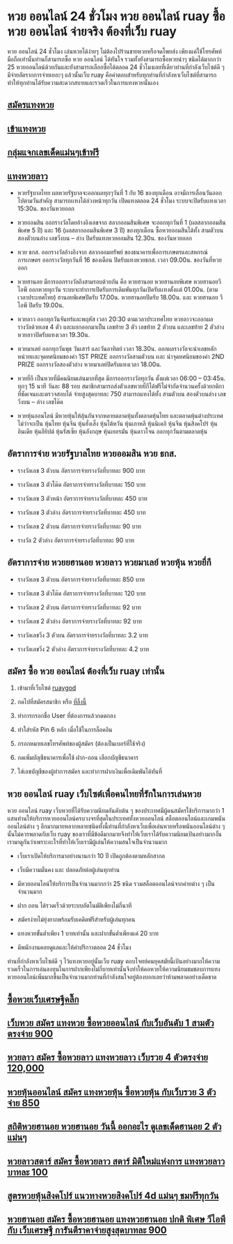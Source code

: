 # หวย ออนไลน์ 24 ชั่วโมง หวย ออนไลน์ ruay ซื้อ หวย ออนไลน์ จ่ายจริง ต้องที่เว็บ ruay

หวย ออนไลน์ 24 ชั่วโมง เล่นหวยได้ง่ายๆ ไม่ต้องไปร้านขายหวยหรือจดโพยส่ง เพียงแค่ใช้โทรศัพท์มือถือเท่านั้นท่านก็สามารถซื้อ หวย ออนไลน์ ได้ทันใจ รวมทั้งยังสามารถซื้อหวยน่าๆ ชนิดได้มากกว่า 25 หวยออนไลน์ด้วยกันและยังสามารถเลือกซื้อได้ตลอด 24 ชั่วโมงเลยที่เดียวท่านที่กำลังเว็บไซต์ดี ๆ มีจ่ายอัตรากการจ่ายเยอะๆ แล้วนั้นเว็บ ruay คือคำตอบสำหรับทุกท่านที่กำลังหาเว็บไซต์ที่สามารถทำให้ทุกท่านได้รับความสะดวกสบายและรวดเร็วในการแทงหวยนั้นเอง
 
## [สมัครแทงหวย](https://www.xn--289-2ll3f3ai1h5d.com/register/@win289_m01)

## [เข้าแทงหวย](https://www.xn--289-2ll3f3ai1h5d.com/register/@win289_m01)

## [กลุ่มแจกเลขเด็ดแม่นๆเข้าฟรี](https://line.me/ti/g2/YGQ_hzE6BcCJyCj3iWqEkaPohShs3NEkX03VzQ?utm_source=invitation&utm_medium=link_copy&utm_campaign=default)
 
## [แทงหวยลาว](https://ruaygod.com/%e0%b8%ab%e0%b8%a7%e0%b8%a2%e0%b8%a5%e0%b8%b2%e0%b8%a7/)


- หวยรัฐบาลไทย	ผลหวยรัฐบาลจะออกผลทุกๆวันที่ 1 กับ 16 ของทุกเดือน อาจมีการเลื่อนวันออกไปตามวันสำคัญ สามารถเเทงได้ล่วงหน้าทุกวัน เปิดแทงตลอด 24 ชั่วโมง ระบบจะปิดรับเเทงเวลา 15:30น. ของวันหวยออก

- หวยออมสิน		ออกรางวัลโดยอ้างอิงเลขจาก สลากออมสินพิเศษ จะออกทุกวันที่ 1 (ผลสลากออมสินพิเศษ 5 ปี) และ 16 (ผลสลากออมสินพิเศษ 3 ปี) ของทุกเดือน ซื้อหวยออมสินได้ทั้ง สามตัวบน สองตัวบนล่าง เลขวิ่งบน – ล่าง ปิดรับแทงหวยออมสิน 12.30น. ของวันหวยออก

- หวย ธกส.		ออกรางวัลอ้างอิงจาก สลากออมทรัพย์ ของธนาคารเพื่อการเกษตรและสหกรณ์การเกษตร ออกรางวัลทุกวันที่ 16 ของเดือน ปิดรับแทงหวยธกส. เวลา 09.00น. ของวันที่หวยออก

- หวยฮานอย		มีการออกรางวัลถึงสามรอบด้วยกัน คือ หวยฮานอย หวยฮานอยพิเศษ หวยฮานอยวีไอพี ออกหวยทุกวัน ระบบจะทำการเปิดรับการเดิมพันทุกวันเปิดรับเเทงตั้งเเต่ 01.00น. (ตามเวลาประเทศไทย) ฮานอยพิเศษปิดรับ 17.00น. หวยฮานอยปิดรับ 18.00น. และ หวยฮานอย วีไอพี ปิดรับ 19.00น.

- หวยลาว		ออกทุกวันจันทร์และพฤหัส เวลา 20:30 ตามเวลาประเทศไทย หวยลาวจะออกผลรางวัลด้วยเลข 4 ตัว และแยกออกมาเป็น เลขท้าย 3 ตัว เลขท้าย 2 ตัวบน และเลขท้าย 2 ตัวล่าง หวยลาวปิดรับแทงเวลา 19.30น.

- หวยมาเลย์		ออกทุกวันพุธ วันเสาร์ และวันอาทิตย์ เวลา 18.30น. ออกผลรางวัลจะนำเลขหลักหน่วยเเละจุดทศนิยมของค่า 1ST PRIZE ออกรางวัลสามตัวบน เเละ นำจุดทศนิยมของค่า 2ND PRIZE ออกรางวัลสองตัวล่าง หวยมาเลย์ปิดรับแทงเวลา 18.00น.

- หวยยี่กี		เป็นหวยที่มีคนนิยมเล่นมากที่สุด มีการออกรางวัลทุกวัน ตั้งแต่เวลา 06:00 – 03:45น. ทุกๆ 15 นาที วันละ 88 รอบ สมาชิกสามารถส่งตัวเลขหวยยี่กีได้ฟรีไม่จำกัดจำนวนครั้งด้วยกติกาที่ชัดเจนเเละตรวจสอบได้ จ่ายสูงสุดบาทละ 750 สามารถแทงได้ทั้ง สามตัวบน สองตัวบนล่าง เลขวิ่งบน – ล่าง เลขโต๊ด

- หวยหุ้นออนไลน์ 	มีหวยหุ้นให้ลุ้นกันจากหลายตลาดหุ้นทั้งตลาดหุ้นไทย และตลาดหุ้นต่างประเทศ ไม่ว่าจะเป็น หุ้นไทย หุ้นจีน หุ้นฮั่งเส็ง หุ้นไต้หวัน หุ้นเกาหลี หุ้นนิเคอิ หุ้นจีน หุ้นสิงคโปร์ หุ้นอินเดีย หุ้นอียิปต์ หุ้นรัสเซีย หุ้นอังกฤษ หุ้นเยอรมัน หุ้นดาวโจน ออกทุกวันตามตลาดหุ้น


## อัตราการจ่าย หวยรัฐบาลไทย หวยออมสิน หวย ธกส.

- รางวัลเลข	 3 	ตัวบน	อัตราการจ่ายรางวัลที่บาทละ	900	บาท

- รางวัลเลข	 3 	ตัวโต๊ด	อัตราการจ่ายรางวัลที่บาทละ	150	บาท

- รางวัลเลข	 3	ตัวหน้า	อัตราการจ่ายรางวัลที่บาทละ	450	บาท

- รางวัลเลข	 3 	ตัวล่าง	อัตราการจ่ายรางวัลที่บาทละ	450 บาท

- รางวัลเลข	 2	ตัวบน	อัตราการจ่ายรางวัลที่บาทละ	 90	บาท

- รางวัล	 2	ตัวล่าง	อัตราการจ่ายรางวัลที่บาทละ	 90	บาท


## อัตราการจ่าย หวยยฮานอย หวยลาว หวยมาเลย์ หวยหุ้น หวยยี่กี

- รางวัลเลข	 3 	ตัวบน	อัตราการจ่ายรางวัลที่บาทละ	850	บาท

- รางวัลเลข	 3 	ตัวโต๊ด	อัตราการจ่ายรางวัลที่บาทละ	120	บาท

- รางวัลเลข	 2	ตัวบน	อัตราการจ่ายรางวัลที่บาทละ	 92	บาท

- รางวัลเลข	 2 	ตัวล่าง	อัตราการจ่ายรางวัลที่บาทละ	 92	บาท

- รางวัลเลขวิ่ง	 3	ตัวบน	อัตราการจ่ายรางวัลที่บาทละ	3.2	บาท

- รางวัลเลขวิ่ง	 2	ตัวล่าง	อัตราการจ่ายรางวัลที่บาทละ	4.2	บาท

## สมัคร ซื้อ หวย ออนไลน์ ต้องที่เว็บ ruay เท่านั้น

1. เข้ามาที่เว็บไซต์ [ruaygod](https://bit.ly/3zYr9LH)

2. กดไปที่สมัครสมาชิก หรือ [ที่ลิ้งนี้ ](https://bit.ly/3WWq8h9)

3. ทำการกรอกชื่อ User ที่ต้องการแล้วกดตกลง

4. ทำใส่รหัส Pin 6 หลัก เมื่อใช้ในการล็อคอิน

5. กรอกหมายเลขโทรศัพท์ของผู้สมัคร (ต้องเป็นเบอร์ที่ใช้จริง)

6. กดเพิ่มบัญชีธนาคารเพื่อใช้ ฝาก-ถอน เลือกบัญชีธนาคาร 

7. ใส่เลขบัญชีของผู้ทำการสมัคร และทำการฝากเงินเพื่อเดิมพันได้ทันที่

## หวย ออนไลน์ ruay เว็บไซต์เพื่อคนไทยที่รักในการเล่นหวย

หวย ออนไลน์ ruay เว็บหวยที่ได้รับความนิยมอันดับต้น ๆ ของประเทศมีผู้คนสมัครใช้บริการมากว่า 1 แสนท่านให้บริการหวยออนไลน์ครบวงจรที่สุดในประเทศทั้งหวยออนไลน์ สล็อตออนไลน์และเกมพนันออนไลน์ต่าง ๆ อีกมากมายหลากหลายชนิดทั้งนี้ท่านที่กำลังหาเว็บเพื่อเล่นหวยหรือพนันออนไลน์ต่าง ๆ นั้นไม่ควรพลาดกับเว็บ ruay ของเราที่มีข้อดีมากมายจึงทำให้เว็บเราได้รับความนิยมเป้นอย่างมากงั้นเรามาดูกันว่าเพราะอะไรที่ทำให้เว็บเรามีผู้เล่นให้ความสนใจเป็นจำนวนมาก

- เว็บเราเปิดให้บริการมาอย่างนานกว่า 10 ปี เปิดถูกต้องตามหลักสากล

- เว็บมีความมั่นคง และ ปลอดภัยต่อผู้เล่นทุกท่าน

- มีหวยออนไลน์ให้บริการเป็นจำนวนมากกว่า 25 ชนิด รวมสล็อตออนไลน์จากค่ายต่าง ๆ เป็นจำนวนมาก

- ฝาก ถอน ได้รวดเร็วด้วยระบบอัตโนมัติเพียงไม่กี่นาที

- สมัครง่ายไม่ยุ่งยากพร้อมรับเคดิตฟรีสำหรับผู้เล่นทุกคน

- แทงหวยขั้นต่ำเพียง 1 บาทเท่านั้น และฝากขั้นต่ำเพียงแค่ 20 บาท

- มีพนักงานคอยดูแลและให้คำปรึกาาตลอด 24 ชั่วโมง

ท่านที่กำลังหาเว็บไซต์ดี ๆ ไว้แทงหวยอยู่นั้นเว็บ ruay ตอบโจทย์คนยุคสมัยนี้เป้นอย่างมากให้ความรวดเร็วในการเล่นลงทุนในการฝากเพียงไม่กี่บาทเท่านั้นจึงทำให้คอหวยให้ความนิยมชมชอบการแทงหวยออนไลน์เพิ่มมากขึ้นเป็นจำนวนมากท่านที่กำลังสนใจอยู่ต้องบอกเลยว่าห้ามพลาดอย่างเด็ดขาด

## [ซื้อหวยเว็บเศรษฐีคลิ๊ก ](https://www.xn--289-2ll3f3ai1h5d.com/register/@win289_m01)

## [เว็บหวย สมัคร แทงหวย ซื้อหวยออนไลน์ กับเว็บอันดับ 1 สามตัวตรงจ่าย 900](https://atom.io/themes/%E0%B9%80%E0%B8%A7%E0%B9%87%E0%B8%9A%E0%B8%AB%E0%B8%A7%E0%B8%A2%20%E0%B8%AA%E0%B8%A1%E0%B8%B1%E0%B8%84%E0%B8%A3%20%E0%B9%81%E0%B8%97%E0%B8%87%E0%B8%AB%E0%B8%A7%E0%B8%A2%20%E0%B8%8B%E0%B8%B7%E0%B9%89%E0%B8%AD%E0%B8%AB%E0%B8%A7%E0%B8%A2%E0%B8%AD%E0%B8%AD%E0%B8%99%E0%B9%84%E0%B8%A5%E0%B8%99%E0%B9%8C%20%E0%B8%81%E0%B8%B1%E0%B8%9A%E0%B9%80%E0%B8%A7%E0%B9%87%E0%B8%9A%E0%B8%AD%E0%B8%B1%E0%B8%99%E0%B8%94%E0%B8%B1%E0%B8%9A%201%20%E0%B8%AA%E0%B8%B2%E0%B8%A1%E0%B8%95%E0%B8%B1%E0%B8%A7%E0%B8%95%E0%B8%A3%E0%B8%87%E0%B8%88%E0%B9%88%E0%B8%B2%E0%B8%A2%20900)

## [หวยลาว สมัคร ซื้อหวยลาว แทงหวยลาว เว็บรวย 4 ตัวตรงจ่าย 120,000](https://atom.io/themes/%E0%B8%AB%E0%B8%A7%E0%B8%A2%E0%B8%A5%E0%B8%B2%E0%B8%A7%20%E0%B8%AA%E0%B8%A1%E0%B8%B1%E0%B8%84%E0%B8%A3%20%E0%B8%8B%E0%B8%B7%E0%B9%89%E0%B8%AD%E0%B8%AB%E0%B8%A7%E0%B8%A2%E0%B8%A5%E0%B8%B2%E0%B8%A7%20%E0%B9%81%E0%B8%97%E0%B8%87%E0%B8%AB%E0%B8%A7%E0%B8%A2%E0%B8%A5%E0%B8%B2%E0%B8%A7%20%E0%B9%80%E0%B8%A7%E0%B9%87%E0%B8%9A%E0%B8%A3%E0%B8%A7%E0%B8%A2%204%20%E0%B8%95%E0%B8%B1%E0%B8%A7%E0%B8%95%E0%B8%A3%E0%B8%87%E0%B8%88%E0%B9%88%E0%B8%B2%E0%B8%A2%20120,000)

## [หวยหุ้นออนไลน์ สมัคร แทงหวยหุ้น ซื้อหวยหุ้น กับเว็บรวย 3 ตัวจ่าย 850](https://atom.io/packages/%E0%B8%AB%E0%B8%A7%E0%B8%A2%E0%B8%AB%E0%B8%B8%E0%B9%89%E0%B8%99%E0%B8%AD%E0%B8%AD%E0%B8%99%E0%B9%84%E0%B8%A5%E0%B8%99%E0%B9%8C%20%E0%B8%AA%E0%B8%A1%E0%B8%B1%E0%B8%84%E0%B8%A3%20%E0%B9%81%E0%B8%97%E0%B8%87%E0%B8%AB%E0%B8%A7%E0%B8%A2%E0%B8%AB%E0%B8%B8%E0%B9%89%E0%B8%99%20%E0%B8%8B%E0%B8%B7%E0%B9%89%E0%B8%AD%E0%B8%AB%E0%B8%A7%E0%B8%A2%E0%B8%AB%E0%B8%B8%E0%B9%89%E0%B8%99%20%E0%B8%81%E0%B8%B1%E0%B8%9A%E0%B9%80%E0%B8%A7%E0%B9%87%E0%B8%9A%E0%B8%A3%E0%B8%A7%E0%B8%A2%203%20%E0%B8%95%E0%B8%B1%E0%B8%A7%E0%B8%88%E0%B9%88%E0%B8%B2%E0%B8%A2%20850)

## [สถิติหวยฮานอย หวยฮานอย วันนี้ ออกอะไร ดูเลขเด็ดฮานอย 2 ตัวแม่นๆ ](https://atom.io/packages/%E0%B8%AA%E0%B8%96%E0%B8%B4%E0%B8%95%E0%B8%B4%E0%B8%AB%E0%B8%A7%E0%B8%A2%E0%B8%AE%E0%B8%B2%E0%B8%99%E0%B8%AD%E0%B8%A2%20%E0%B8%AB%E0%B8%A7%E0%B8%A2%E0%B8%AE%E0%B8%B2%E0%B8%99%E0%B8%AD%E0%B8%A2%20%E0%B8%A7%E0%B8%B1%E0%B8%99%E0%B8%99%E0%B8%B5%E0%B9%89%20%E0%B8%AD%E0%B8%AD%E0%B8%81%E0%B8%AD%E0%B8%B0%E0%B9%84%E0%B8%A3%20%E0%B8%94%E0%B8%B9%E0%B9%80%E0%B8%A5%E0%B8%82%E0%B9%80%E0%B8%94%E0%B9%87%E0%B8%94%E0%B8%AE%E0%B8%B2%E0%B8%99%E0%B8%AD%E0%B8%A2%202%20%E0%B8%95%E0%B8%B1%E0%B8%A7%E0%B9%81%E0%B8%A1%E0%B9%88%E0%B8%99%E0%B9%86)

## [หวยลาวสตาร์ สมัคร ซื้อหวยลาว สตาร์ มิติใหม่แห่งการ แทงหวยลาว บาทละ 100 ](https://atom.io/packages/%E0%B8%AB%E0%B8%A7%E0%B8%A2%E0%B8%A5%E0%B8%B2%E0%B8%A7%E0%B8%AA%E0%B8%95%E0%B8%B2%E0%B8%A3%E0%B9%8C%20%E0%B8%AA%E0%B8%A1%E0%B8%B1%E0%B8%84%E0%B8%A3%20%E0%B8%8B%E0%B8%B7%E0%B9%89%E0%B8%AD%E0%B8%AB%E0%B8%A7%E0%B8%A2%E0%B8%A5%E0%B8%B2%E0%B8%A7%20%E0%B8%AA%E0%B8%95%E0%B8%B2%E0%B8%A3%E0%B9%8C%20%E0%B8%A1%E0%B8%B4%E0%B8%95%E0%B8%B4%E0%B9%83%E0%B8%AB%E0%B8%A1%E0%B9%88%E0%B9%81%E0%B8%AB%E0%B9%88%E0%B8%87%E0%B8%81%E0%B8%B2%E0%B8%A3%20%E0%B9%81%E0%B8%97%E0%B8%87%E0%B8%AB%E0%B8%A7%E0%B8%A2%E0%B8%A5%E0%B8%B2%E0%B8%A7%20%E0%B8%9A%E0%B8%B2%E0%B8%97%E0%B8%A5%E0%B8%B0%20100)

## [สูตรหวยหุ้นสิงคโปร์ แนวทางหวยสิงคโปร์ 4d แม่นๆ ชมฟรีทุกวัน ](https://atom.io/packages/%E0%B8%AA%E0%B8%B9%E0%B8%95%E0%B8%A3%E0%B8%AB%E0%B8%A7%E0%B8%A2%E0%B8%AB%E0%B8%B8%E0%B9%89%E0%B8%99%E0%B8%AA%E0%B8%B4%E0%B8%87%E0%B8%84%E0%B9%82%E0%B8%9B%E0%B8%A3%E0%B9%8C%20%E0%B9%81%E0%B8%99%E0%B8%A7%E0%B8%97%E0%B8%B2%E0%B8%87%E0%B8%AB%E0%B8%A7%E0%B8%A2%E0%B8%AA%E0%B8%B4%E0%B8%87%E0%B8%84%E0%B9%82%E0%B8%9B%E0%B8%A3%E0%B9%8C%204d%20%E0%B9%81%E0%B8%A1%E0%B9%88%E0%B8%99%E0%B9%86%20%E0%B8%8A%E0%B8%A1%E0%B8%9F%E0%B8%A3%E0%B8%B5%E0%B8%97%E0%B8%B8%E0%B8%81%E0%B8%A7%E0%B8%B1%E0%B8%99)

## [หวยฮานอย สมัคร ซื้อหวยฮานอย แทงหวยฮานอย ปกติ พิเศษ วีไอพี กับ เว็บเศรษฐี การันตีราคาจ่ายสูงสุดบาทละ 900](https://atom.io/themes/%E0%B8%AB%E0%B8%A7%E0%B8%A2%E0%B8%AE%E0%B8%B2%E0%B8%99%E0%B8%AD%E0%B8%A2%20%E0%B8%AA%E0%B8%A1%E0%B8%B1%E0%B8%84%E0%B8%A3%20%E0%B8%8B%E0%B8%B7%E0%B9%89%E0%B8%AD%E0%B8%AB%E0%B8%A7%E0%B8%A2%E0%B8%AE%E0%B8%B2%E0%B8%99%E0%B8%AD%E0%B8%A2%20%E0%B9%81%E0%B8%97%E0%B8%87%E0%B8%AB%E0%B8%A7%E0%B8%A2%E0%B8%AE%E0%B8%B2%E0%B8%99%E0%B8%AD%E0%B8%A2%20%E0%B8%9B%E0%B8%81%E0%B8%95%E0%B8%B4%20%E0%B8%9E%E0%B8%B4%E0%B9%80%E0%B8%A8%E0%B8%A9%20%E0%B8%A7%E0%B8%B5%E0%B9%84%E0%B8%AD%E0%B8%9E%E0%B8%B5%20%E0%B8%81%E0%B8%B1%E0%B8%9A%20%E0%B9%80%E0%B8%A7%E0%B9%87%E0%B8%9A%E0%B9%80%E0%B8%A8%E0%B8%A3%E0%B8%A9%E0%B8%90%E0%B8%B5%20%E0%B8%81%E0%B8%B2%E0%B8%A3%E0%B8%B1%E0%B8%99%E0%B8%95%E0%B8%B5%E0%B8%A3%E0%B8%B2%E0%B8%84%E0%B8%B2%E0%B8%88%E0%B9%88%E0%B8%B2%E0%B8%A2%E0%B8%AA%E0%B8%B9%E0%B8%87%E0%B8%AA%E0%B8%B8%E0%B8%94%E0%B8%9A%E0%B8%B2%E0%B8%97%E0%B8%A5%E0%B8%B0%20900)